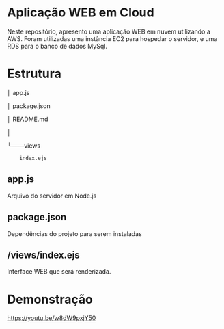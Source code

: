 # Aplicação WEB em Cloud
Neste repositório, apresento uma aplicação WEB em nuvem utilizando a AWS. Foram utilizadas uma instância EC2 para hospedar o servidor, e uma RDS para o banco de dados MySql.

# Estrutura

│   app.js

│   package.json

│   README.md

│

└───views

        index.ejs
        
## app.js 

Arquivo do servidor em Node.js

## package.json

Dependências do projeto para serem instaladas

## /views/index.ejs

Interface WEB que será renderizada.

# Demonstração
https://youtu.be/w8dW9pxjY50
